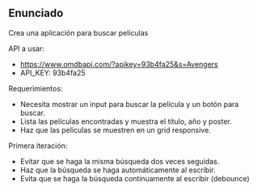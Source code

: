 ## Enunciado

Crea una aplicación para buscar películas

API a usar:

- https://www.omdbapi.com/?apikey=93b4fa25&s=Avengers
- API_KEY: 93b4fa25

Requerimientos:

- Necesita mostrar un input para buscar la película y un botón para buscar.
- Lista las películas encontradas y muestra el título, año y poster.
- Haz que las películas se muestren en un grid responsive.

Primera iteración:

- Evitar que se haga la misma búsqueda dos veces seguidas.
- Haz que la búsqueda se haga automáticamente al escribir.
- Evita que se haga la búsqueda continuamente al escribir (debounce)